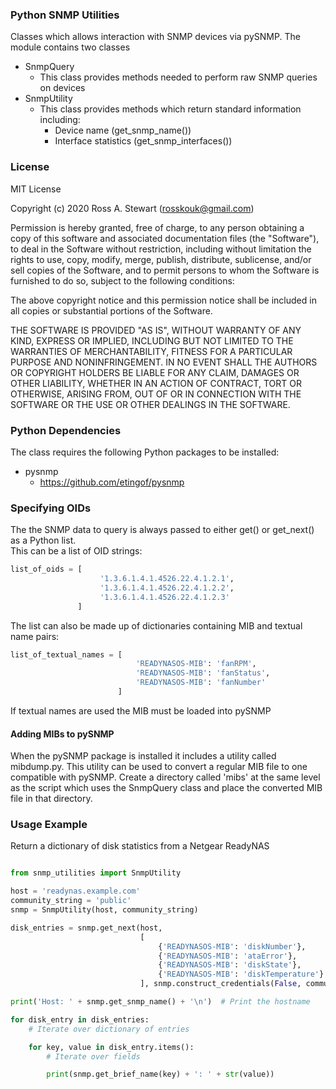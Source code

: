 ### Python SNMP Utilities

Classes which allows interaction with SNMP devices via pySNMP.  The module contains two classes

  - SnmpQuery
    - This class provides methods needed to perform raw SNMP queries on devices
  - SnmpUtility
    - This class provides methods which return standard information including:
      - Device name (get_snmp_name())
      - Interface statistics (get_snmp_interfaces())

### License

MIT License

Copyright (c) 2020 Ross A. Stewart (rosskouk@gmail.com)

Permission is hereby granted, free of charge, to any person obtaining a copy
of this software and associated documentation files (the "Software"), to deal
in the Software without restriction, including without limitation the rights
to use, copy, modify, merge, publish, distribute, sublicense, and/or sell
copies of the Software, and to permit persons to whom the Software is
furnished to do so, subject to the following conditions:

The above copyright notice and this permission notice shall be included in all
copies or substantial portions of the Software.

THE SOFTWARE IS PROVIDED "AS IS", WITHOUT WARRANTY OF ANY KIND, EXPRESS OR
IMPLIED, INCLUDING BUT NOT LIMITED TO THE WARRANTIES OF MERCHANTABILITY,
FITNESS FOR A PARTICULAR PURPOSE AND NONINFRINGEMENT. IN NO EVENT SHALL THE
AUTHORS OR COPYRIGHT HOLDERS BE LIABLE FOR ANY CLAIM, DAMAGES OR OTHER
LIABILITY, WHETHER IN AN ACTION OF CONTRACT, TORT OR OTHERWISE, ARISING FROM,
OUT OF OR IN CONNECTION WITH THE SOFTWARE OR THE USE OR OTHER DEALINGS IN THE
SOFTWARE.

### Python Dependencies

The class requires the following Python packages to be installed:

  - pysnmp
    -  https://github.com/etingof/pysnmp


### Specifying OIDs

The the SNMP data to query is always passed to either get() or get_next() as a Python list.  
This can be a list of OID strings:

```python
list_of_oids = [
                    '1.3.6.1.4.1.4526.22.4.1.2.1',
                    '1.3.6.1.4.1.4526.22.4.1.2.2',
                    '1.3.6.1.4.1.4526.22.4.1.2.3'
               ]
```
The list can also be made up of dictionaries containing MIB and textual name pairs:

```python
list_of_textual_names = [
                            'READYNASOS-MIB': 'fanRPM',
                            'READYNASOS-MIB': 'fanStatus',
                            'READYNASOS-MIB': 'fanNumber'
                        ]
```
If textual names are used the MIB must be loaded into pySNMP

#### Adding MIBs to pySNMP

When the pySNMP package is installed it includes a utility called mibdump.py.  This
utility can be used to convert a regular MIB file to one compatible with pySNMP.  Create
a directory called 'mibs' at the same level as the script which uses the SnmpQuery class and
place the converted MIB file in that directory.

### Usage Example

Return a dictionary of disk statistics from a Netgear ReadyNAS

```python

from snmp_utilities import SnmpUtility

host = 'readynas.example.com'
community_string = 'public'
snmp = SnmpUtility(host, community_string)

disk_entries = snmp.get_next(host,
                             [
                                 {'READYNASOS-MIB': 'diskNumber'},
                                 {'READYNASOS-MIB': 'ataError'},
                                 {'READYNASOS-MIB': 'diskState'},
                                 {'READYNASOS-MIB': 'diskTemperature'}
                             ], snmp.construct_credentials(False, community_string))

print('Host: ' + snmp.get_snmp_name() + '\n')  # Print the hostname

for disk_entry in disk_entries:
    # Iterate over dictionary of entries

    for key, value in disk_entry.items():
        # Iterate over fields

        print(snmp.get_brief_name(key) + ': ' + str(value))

```
